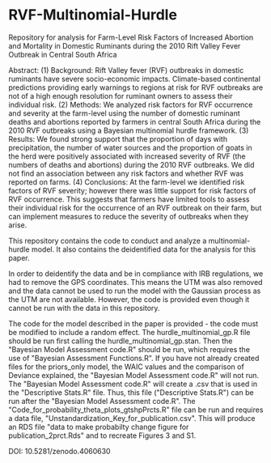 # RVF-Multinomial-Hurdle
Repository for analysis for Farm-Level Risk Factors of Increased Abortion and Mortality in Domestic Ruminants during the 2010 Rift Valley Fever Outbreak in Central South Africa 

Abstract: (1) Background: Rift Valley fever (RVF) outbreaks in domestic ruminants have severe socio-economic impacts. Climate-based continental predictions providing early warnings to regions at risk for RVF outbreaks are not of a high enough resolution for ruminant owners to assess their individual risk. (2) Methods: We analyzed risk factors for RVF occurrence and severity at the farm-level using the number of domestic ruminant deaths and abortions reported by farmers in central South Africa during the 2010 RVF outbreaks using a Bayesian multinomial hurdle framework. (3) Results: We found strong support that the proportion of days with precipitation, the number of water sources and the proportion of goats in the herd were positively associated with increased severity of RVF (the numbers of deaths and abortions) during the 2010 RVF outbreaks. We did not find an association between any risk factors and whether RVF was reported on farms. (4) Conclusions: At the farm-level we identified risk factors of RVF severity; however there was little support for risk factors of RVF occurrence. This suggests that farmers have limited tools to assess their individual risk for the occurrence of an RVF outbreak on their farm, but can implement measures to reduce the severity of outbreaks when they arise.

This repository contains the code to conduct and analyze a multinomial-hurdle model. It also contains the deidentified data for the analysis for this paper.

In order to deidentify the data and be in compliance with IRB regulations, we had to remove the GPS coordinates. This means the UTM was also removed and the data cannot be used to run the model with the Gaussian process as the UTM are not available. However, the code is provided even though it cannot be run with the data in this repository.

The code for the model described in the paper is provided - the code must be modified to include a random effect. The hurdle_multinomial_gp.R file should be run first calling the hurdle_multinomial_gp.stan. Then the "Bayesian Model Assessment code.R" should be run, which requires the use of "Bayesian Assessment Functions.R". If you have not already created files for the priors_only model, the WAIC values and the comparison of Deviance explained, the "Bayesian Model Assessment code.R" will not run. The "Bayesian Model Assessment code.R" will create a .csv that is used in the "Descriptive Stats.R" file. Thus, this file ("Descriptive Stats.R") can be run after the "Bayesian Model Assessment code.R". The "Code_for_probability_theta_plots_gtshpPrcts.R" file can be run and requires a data file, "Unstandardization_Key_for_publication.csv". This will produce an RDS file "data to make probabilty change figure for publication_2prct.Rds" and to recreate Figures 3 and S1.

DOI: 10.5281/zenodo.4060630
